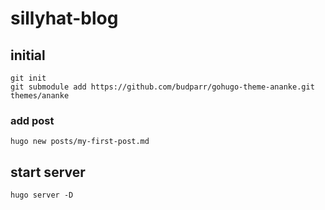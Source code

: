 # sillyhat-blog


## initial
```
git init
git submodule add https://github.com/budparr/gohugo-theme-ananke.git themes/ananke
```

### add post

    hugo new posts/my-first-post.md

## start server

    hugo server -D